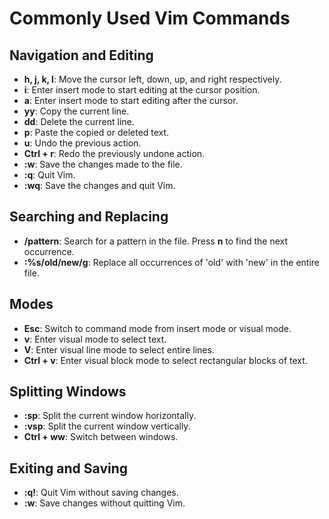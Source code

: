 # Commonly Used Vim Commands

## Navigation and Editing

- **h, j, k, l**: Move the cursor left, down, up, and right respectively.
- **i**: Enter insert mode to start editing at the cursor position.
- **a**: Enter insert mode to start editing after the cursor.
- **yy**: Copy the current line.
- **dd**: Delete the current line.
- **p**: Paste the copied or deleted text.
- **u**: Undo the previous action.
- **Ctrl + r**: Redo the previously undone action.
- **:w**: Save the changes made to the file.
- **:q**: Quit Vim.
- **:wq**: Save the changes and quit Vim.

## Searching and Replacing

- **/pattern**: Search for a pattern in the file. Press **n** to find the next occurrence.
- **:%s/old/new/g**: Replace all occurrences of 'old' with 'new' in the entire file.

## Modes

- **Esc**: Switch to command mode from insert mode or visual mode.
- **v**: Enter visual mode to select text.
- **V**: Enter visual line mode to select entire lines.
- **Ctrl + v**: Enter visual block mode to select rectangular blocks of text.

## Splitting Windows

- **:sp**: Split the current window horizontally.
- **:vsp**: Split the current window vertically.
- **Ctrl + ww**: Switch between windows.

## Exiting and Saving

- **:q!**: Quit Vim without saving changes.
- **:w**: Save changes without quitting Vim.